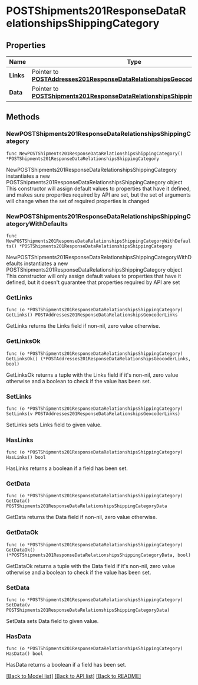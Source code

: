 # POSTShipments201ResponseDataRelationshipsShippingCategory

## Properties

Name | Type | Description | Notes
------------ | ------------- | ------------- | -------------
**Links** | Pointer to [**POSTAddresses201ResponseDataRelationshipsGeocoderLinks**](POSTAddresses201ResponseDataRelationshipsGeocoderLinks.md) |  | [optional] 
**Data** | Pointer to [**POSTShipments201ResponseDataRelationshipsShippingCategoryData**](POSTShipments201ResponseDataRelationshipsShippingCategoryData.md) |  | [optional] 

## Methods

### NewPOSTShipments201ResponseDataRelationshipsShippingCategory

`func NewPOSTShipments201ResponseDataRelationshipsShippingCategory() *POSTShipments201ResponseDataRelationshipsShippingCategory`

NewPOSTShipments201ResponseDataRelationshipsShippingCategory instantiates a new POSTShipments201ResponseDataRelationshipsShippingCategory object
This constructor will assign default values to properties that have it defined,
and makes sure properties required by API are set, but the set of arguments
will change when the set of required properties is changed

### NewPOSTShipments201ResponseDataRelationshipsShippingCategoryWithDefaults

`func NewPOSTShipments201ResponseDataRelationshipsShippingCategoryWithDefaults() *POSTShipments201ResponseDataRelationshipsShippingCategory`

NewPOSTShipments201ResponseDataRelationshipsShippingCategoryWithDefaults instantiates a new POSTShipments201ResponseDataRelationshipsShippingCategory object
This constructor will only assign default values to properties that have it defined,
but it doesn't guarantee that properties required by API are set

### GetLinks

`func (o *POSTShipments201ResponseDataRelationshipsShippingCategory) GetLinks() POSTAddresses201ResponseDataRelationshipsGeocoderLinks`

GetLinks returns the Links field if non-nil, zero value otherwise.

### GetLinksOk

`func (o *POSTShipments201ResponseDataRelationshipsShippingCategory) GetLinksOk() (*POSTAddresses201ResponseDataRelationshipsGeocoderLinks, bool)`

GetLinksOk returns a tuple with the Links field if it's non-nil, zero value otherwise
and a boolean to check if the value has been set.

### SetLinks

`func (o *POSTShipments201ResponseDataRelationshipsShippingCategory) SetLinks(v POSTAddresses201ResponseDataRelationshipsGeocoderLinks)`

SetLinks sets Links field to given value.

### HasLinks

`func (o *POSTShipments201ResponseDataRelationshipsShippingCategory) HasLinks() bool`

HasLinks returns a boolean if a field has been set.

### GetData

`func (o *POSTShipments201ResponseDataRelationshipsShippingCategory) GetData() POSTShipments201ResponseDataRelationshipsShippingCategoryData`

GetData returns the Data field if non-nil, zero value otherwise.

### GetDataOk

`func (o *POSTShipments201ResponseDataRelationshipsShippingCategory) GetDataOk() (*POSTShipments201ResponseDataRelationshipsShippingCategoryData, bool)`

GetDataOk returns a tuple with the Data field if it's non-nil, zero value otherwise
and a boolean to check if the value has been set.

### SetData

`func (o *POSTShipments201ResponseDataRelationshipsShippingCategory) SetData(v POSTShipments201ResponseDataRelationshipsShippingCategoryData)`

SetData sets Data field to given value.

### HasData

`func (o *POSTShipments201ResponseDataRelationshipsShippingCategory) HasData() bool`

HasData returns a boolean if a field has been set.


[[Back to Model list]](../README.md#documentation-for-models) [[Back to API list]](../README.md#documentation-for-api-endpoints) [[Back to README]](../README.md)


